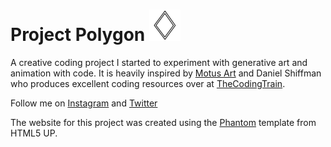 # Project Polygon <img src="./assets/img/diamond.svg" width="50" height="50">

A creative coding project I started to experiment with generative art and animation with code. It is heavily inspired by [Motus Art](https://owenmcateer.github.io/Motus-Art/) and Daniel Shiffman who produces excellent coding resources over at [TheCodingTrain](https://thecodingtrain.com/).

Follow me on [Instagram](https://www.instagram.com/pr0jectpolygon/) and [Twitter](https://twitter.com/Pr0jectPolygon)

The website for this project was created using the [Phantom](https://html5up.net/phantom) template from HTML5 UP.